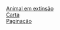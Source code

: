 <a href="https://danielcavilha2000.github.io/univali/animal.html">Animal em extinsão</a> <br />
<a href="https://danielcavilha2000.github.io/univali/carta.html">Carta</a> <br />
<a href="https://danielcavilha2000.github.io/univali/paginacao.html">Paginação</a>
